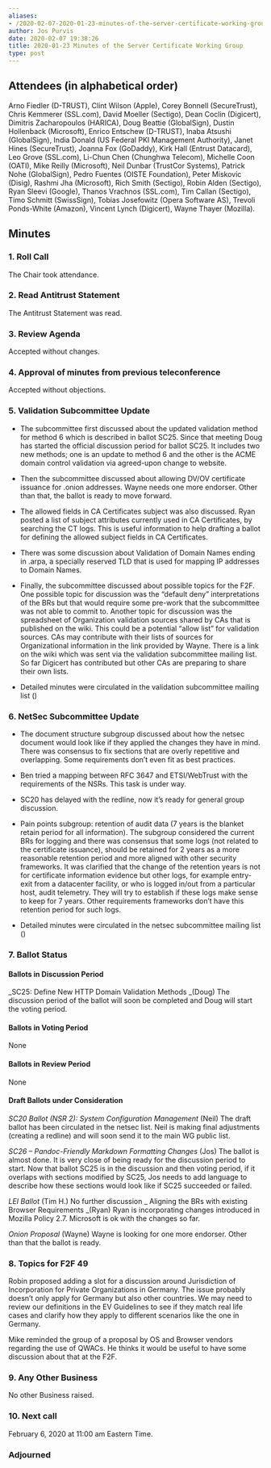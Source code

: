 ```yaml
---
aliases:
- /2020-02-07-2020-01-23-minutes-of-the-server-certificate-working-group/
author: Jos Purvis
date: 2020-02-07 19:38:26
title: 2020-01-23 Minutes of the Server Certificate Working Group
type: post
---
```


## Attendees (in alphabetical order) 

Arno Fiedler (D-TRUST), Clint Wilson (Apple), Corey Bonnell (SecureTrust), Chris Kemmerer (SSL.com), David Moeller (Sectigo), Dean Coclin (Digicert), Dimitris Zacharopoulos (HARICA), Doug Beattie (GlobalSign), Dustin Hollenback (Microsoft), Enrico Entschew (D-TRUST), Inaba Atsushi (GlobalSign), India Donald (US Federal PKI Management Authority), Janet Hines (SecureTrust), Joanna Fox (GoDaddy), Kirk Hall (Entrust Datacard), Leo Grove (SSL.com), Li-Chun Chen (Chunghwa Telecom), Michelle Coon (OATI), Mike Reilly (Microsoft), Neil Dunbar (TrustCor Systems), Patrick Nohe (GlobalSign), Pedro Fuentes (OISTE Foundation), Peter Miskovic (Disig), Rashmi Jha (Microsoft), Rich Smith (Sectigo), Robin Alden (Sectigo), Ryan Sleevi (Google), Thanos Vrachnos (SSL.com), Tim Callan (Sectigo), Timo Schmitt (SwissSign), Tobias Josefowitz (Opera Software AS), Trevoli Ponds-White (Amazon), Vincent Lynch (Digicert), Wayne Thayer (Mozilla).

## Minutes



### 1. Roll Call



The Chair took attendance.

### 2. Read Antitrust Statement



The Antitrust Statement was read.

### 3. Review Agenda



Accepted without changes.

### 4. Approval of minutes from previous teleconference 

Accepted without objections.

### 5. Validation Subcommittee Update 

- The subcommittee first discussed about the updated validation method for method 6 which is described in ballot SC25. Since that meeting Doug has started the official discussion period for ballot SC25. It includes two new methods; one is an update to method 6 and the other is the ACME domain control validation via agreed-upon change to website.

- Then the subcommittee discussed about allowing DV/OV certificate issuance for .onion addresses. Wayne needs one more endorser. Other than that, the ballot is ready to move forward.

- The allowed fields in CA Certificates subject was also discussed. Ryan posted a list of subject attributes currently used in CA Certificates, by searching the CT logs. This is useful information to help drafting a ballot for defining the allowed subject fields in CA Certificates.

- There was some discussion about Validation of Domain Names ending in .arpa, a specially reserved TLD that is used for mapping IP addresses to Domain Names.

- Finally, the subcommittee discussed about possible topics for the F2F. One possible topic for discussion was the “default deny” interpretations of the BRs but that would require some pre-work that the subcommittee was not able to commit to. Another topic for discussion was the spreadsheet of Organization validation sources shared by CAs that is published on the wiki. This could be a potential “allow list” for validation sources. CAs may contribute with their lists of sources for Organizational information in the link provided by Wayne. There is a link on the wiki which was sent via the validation subcommittee mailing list. So far Digicert has contributed but other CAs are preparing to share their own lists.

- Detailed minutes were circulated in the validation subcommittee mailing list ()

### 6. NetSec Subcommittee Update 

- The document structure subgroup discussed about how the netsec document would look like if they applied the changes they have in mind. There was consensus to fix sections that are overly repetitive and overlapping. Some requirements don’t even fit as best practices.

- Ben tried a mapping between RFC 3647 and ETSI/WebTrust with the requirements of the NSRs. This task is under way.

- SC20 has delayed with the redline, now it’s ready for general group discussion.

- Pain points subgroup: retention of audit data (7 years is the blanket retain period for all information). The subgroup considered the current BRs for logging and there was consensus that some logs (not related to the certificate issuance), should be retained for 2 years as a more reasonable retention period and more aligned with other security frameworks. It was clarified that the change of the retention years is not for certificate information evidence but other logs, for example entry-exit from a datacenter facility, or who is logged in/out from a particular host, audit telemetry. They will try to establish if these logs make sense to keep for 7 years. Other requirements frameworks don’t have this retention period for such logs.

- Detailed minutes were circulated in the netsec subcommittee mailing list ()

### 7. Ballot Status 

#### Ballots in Discussion Period 

\_SC25: Define New HTTP Domain Validation Methods \_(Doug)
The discussion period of the ballot will soon be completed and Doug will start the voting period.

#### Ballots in Voting Period



None

#### Ballots in Review Period 

None

#### Draft Ballots under Consideration



_SC20 Ballot (NSR 2): System Configuration Management_ (Neil)
The draft ballot has been circulated in the netsec list. Neil is making final adjustments (creating a redline) and will soon send it to the main WG public list.

_SC26 – Pandoc-Friendly Markdown Formatting Changes_ (Jos)
The ballot is almost done. It is very close of being ready for the discussion period to start. Now that ballot SC25 is in the discussion and then voting period, if it overlaps with sections modified by SC25, Jos needs to add language to describe how these sections would look like if SC25 succeeded or failed.

_LEI Ballot_ (Tim H.)
No further discussion
\_
Aligning the BRs with existing Browser Requirements \_(Ryan)
Ryan is incorporating changes introduced in Mozilla Policy 2.7. Microsoft is ok with the changes so far.

_Onion Proposal_ (Wayne)
Wayne is looking for one more endorser. Other than that the ballot is ready.

### 8. Topics for F2F 49 

Robin proposed adding a slot for a discussion around Jurisdiction of Incorporation for Private Organizations in Germany. The issue probably doesn’t only apply for Germany but also other countries. We may need to review our definitions in the EV Guidelines to see if they match real life cases and clarify how they apply to different scenarios like the one in Germany.

Mike reminded the group of a proposal by OS and Browser vendors regarding the use of QWACs. He thinks it would be useful to have some discussion about that at the F2F.

### 9. Any Other Business 

No other Business raised.

### 10. Next call 

February 6, 2020 at 11:00 am Eastern Time.

### Adjourned